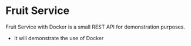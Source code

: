 # Fruit Service
Fruit Service with Docker is a small REST API for demonstration purposes.
- It will demonstrate the use of Docker
